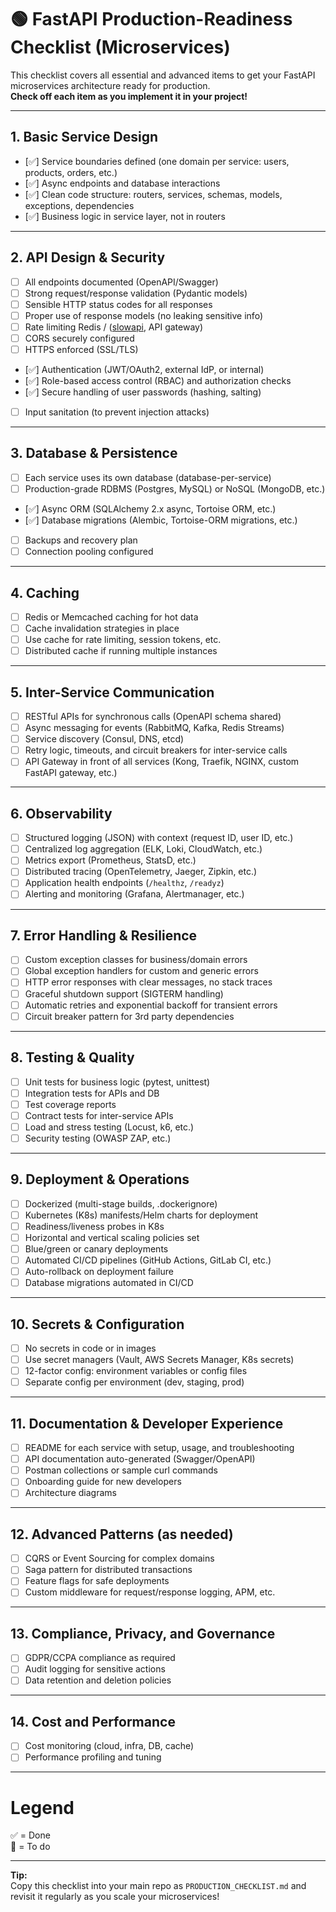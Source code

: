 # 🟢 FastAPI Production-Readiness Checklist (Microservices)

This checklist covers all essential and advanced items to get your FastAPI microservices architecture ready for production.  
**Check off each item as you implement it in your project!**

---

## 1. Basic Service Design

- [✅] Service boundaries defined (one domain per service: users, products, orders, etc.)
- [✅] Async endpoints and database interactions
- [✅] Clean code structure: routers, services, schemas, models, exceptions, dependencies
- [✅] Business logic in service layer, not in routers

---

## 2. API Design & Security

- [ ] All endpoints documented (OpenAPI/Swagger)
- [ ] Strong request/response validation (Pydantic models)
- [ ] Sensible HTTP status codes for all responses
- [ ] Proper use of response models (no leaking sensitive info)
- [ ] Rate limiting Redis / ([slowapi](https://pypi.org/project/slowapi/), API gateway) 
- [ ] CORS securely configured
- [ ] HTTPS enforced (SSL/TLS)
- [✅] Authentication (JWT/OAuth2, external IdP, or internal)
- [✅] Role-based access control (RBAC) and authorization checks
- [✅] Secure handling of user passwords (hashing, salting)
- [ ] Input sanitation (to prevent injection attacks)

---

## 3. Database & Persistence

- [ ] Each service uses its own database (database-per-service)
- [ ] Production-grade RDBMS (Postgres, MySQL) or NoSQL (MongoDB, etc.)
- [✅] Async ORM (SQLAlchemy 2.x async, Tortoise ORM, etc.)
- [✅] Database migrations (Alembic, Tortoise-ORM migrations, etc.)
- [ ] Backups and recovery plan
- [ ] Connection pooling configured

---

## 4. Caching

- [ ] Redis or Memcached caching for hot data
- [ ] Cache invalidation strategies in place
- [ ] Use cache for rate limiting, session tokens, etc.
- [ ] Distributed cache if running multiple instances

---

## 5. Inter-Service Communication

- [ ] RESTful APIs for synchronous calls (OpenAPI schema shared)
- [ ] Async messaging for events (RabbitMQ, Kafka, Redis Streams)
- [ ] Service discovery (Consul, DNS, etcd)
- [ ] Retry logic, timeouts, and circuit breakers for inter-service calls
- [ ] API Gateway in front of all services (Kong, Traefik, NGINX, custom FastAPI gateway, etc.)

---

## 6. Observability

- [ ] Structured logging (JSON) with context (request ID, user ID, etc.)
- [ ] Centralized log aggregation (ELK, Loki, CloudWatch, etc.)
- [ ] Metrics export (Prometheus, StatsD, etc.)
- [ ] Distributed tracing (OpenTelemetry, Jaeger, Zipkin, etc.)
- [ ] Application health endpoints (`/healthz`, `/readyz`)
- [ ] Alerting and monitoring (Grafana, Alertmanager, etc.)

---

## 7. Error Handling & Resilience

- [ ] Custom exception classes for business/domain errors
- [ ] Global exception handlers for custom and generic errors
- [ ] HTTP error responses with clear messages, no stack traces
- [ ] Graceful shutdown support (SIGTERM handling)
- [ ] Automatic retries and exponential backoff for transient errors
- [ ] Circuit breaker pattern for 3rd party dependencies

---

## 8. Testing & Quality

- [ ] Unit tests for business logic (pytest, unittest)
- [ ] Integration tests for APIs and DB
- [ ] Test coverage reports
- [ ] Contract tests for inter-service APIs
- [ ] Load and stress testing (Locust, k6, etc.)
- [ ] Security testing (OWASP ZAP, etc.)

---

## 9. Deployment & Operations

- [ ] Dockerized (multi-stage builds, .dockerignore)
- [ ] Kubernetes (K8s) manifests/Helm charts for deployment
- [ ] Readiness/liveness probes in K8s
- [ ] Horizontal and vertical scaling policies set
- [ ] Blue/green or canary deployments
- [ ] Automated CI/CD pipelines (GitHub Actions, GitLab CI, etc.)
- [ ] Auto-rollback on deployment failure
- [ ] Database migrations automated in CI/CD

---

## 10. Secrets & Configuration

- [ ] No secrets in code or in images
- [ ] Use secret managers (Vault, AWS Secrets Manager, K8s secrets)
- [ ] 12-factor config: environment variables or config files
- [ ] Separate config per environment (dev, staging, prod)

---

## 11. Documentation & Developer Experience

- [ ] README for each service with setup, usage, and troubleshooting
- [ ] API documentation auto-generated (Swagger/OpenAPI)
- [ ] Postman collections or sample curl commands
- [ ] Onboarding guide for new developers
- [ ] Architecture diagrams

---

## 12. Advanced Patterns (as needed)

- [ ] CQRS or Event Sourcing for complex domains
- [ ] Saga pattern for distributed transactions
- [ ] Feature flags for safe deployments
- [ ] Custom middleware for request/response logging, APM, etc.

---

## 13. Compliance, Privacy, and Governance

- [ ] GDPR/CCPA compliance as required
- [ ] Audit logging for sensitive actions
- [ ] Data retention and deletion policies

---

## 14. Cost and Performance

- [ ] Cost monitoring (cloud, infra, DB, cache)
- [ ] Performance profiling and tuning

---

# Legend

✅ = Done  
🔲 = To do

---

**Tip:**  
Copy this checklist into your main repo as `PRODUCTION_CHECKLIST.md` and revisit it regularly as you scale your microservices!
